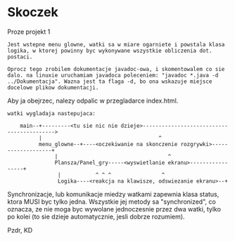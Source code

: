 # Skoczek
Proze projekt 1

    Jest wstepne menu glowne, watki sa w miare ogarniete i powstala klasa logika, w ktorej powinny byc wykonywane wszystkie obliczenia dot. postaci. 

	Oprocz tego zrobilem dokumentacje javadoc-owa, i skomentowalem co sie dalo. na linuxie uruchamiam javadoca poleceniem: "javadoc *.java -d ../Dokumentacja". Wazna jest ta flaga -d, bo ona wskazuje miejsce docelowe plikow dokumentacji. 
Aby ja obejrzec, nalezy odpalic w przegladarce index.html.


	
	watki wygladaja nastepujaca:

		main--+---------<tu sie nic nie dzieje>------------------------------------------>  
		      |										^
		      menu_glowne--+----<oczekiwanie na skonczenie rozgrywki>-------------------+
				   |							       ^
				   Plansza/Panel_gry-----<wyswietlanie ekranu>-----------------+ 
					|			^ ^ ^			     ^	    
					Logika----<reakcja na klawisze, odswiezanie ekranu>--+  


Synchronizacje, lub komunikacje miedzy watkami zapewnia klasa status, ktora MUSI byc tylko jedna. Wszystkie jej metody sa "synchronized", co oznacza, ze nie moga byc wywolane jednoczesnie przez dwa watki, tylko po kolei (to sie dzieje automatycznie, jesli dobrze rozumiem).

Pzdr,
KD
